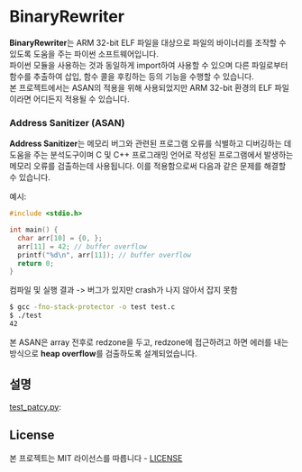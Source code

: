 # BinaryRewriter
**BinaryRewriter**는 ARM 32-bit ELF 파일을 대상으로 파일의 바이너리를 조작할 수 있도록 도움을 주는 파이썬 소프트웨어입니다.<br>
파이썬 모듈을 사용하는 것과 동일하게 import하여 사용할 수 있으며 다른 파일로부터 함수를 추출하여 삽입, 함수 콜을 후킹하는 등의 기능을 수행할 수 있습니다.<br>
본 프로젝트에서는 ASAN의 적용을 위해 사용되었지만 ARM 32-bit 환경의 ELF 파일이라면 어디든지 적용될 수 있습니다.


### Address Sanitizer (ASAN)
**Address Sanitizer**는 메모리 버그와 관련된 프로그램 오류를 식별하고 디버깅하는 데 도움을 주는 분석도구이며 C 및 C++ 프로그래밍 언어로 작성된 프로그램에서 발생하는 메모리 오류를 검출하는데 사용됩니다.
이를 적용함으로써 다음과 같은 문제를 해결할 수 있습니다.

예시:
```c
#include <stdio.h>

int main() {
  char arr[10] = {0, };
  arr[11] = 42; // buffer overflow
  printf("%d\n", arr[11]); // buffer overflow
  return 0;
}
```

컴파일 및 실행 결과 -> 버그가 있지만 crash가 나지 않아서 잡지 못함

```bash
$ gcc -fno-stack-protector -o test test.c
$ ./test
42
```
본 ASAN은 array 전후로 redzone을 두고, redzone에 접근하려고 하면 에러를 내는 방식으로 **heap overflow**를 검출하도록 설계되었습니다.<br>

## 설명
[test_patcy.py](test/test_patch.py): 


## License
본 프로젝트는 MIT 라이선스를 따릅니다 - [LICENSE](LICENSE)
